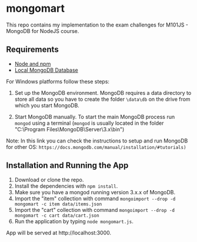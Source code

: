 # mongomart
This repo contains my implementation to the exam challenges for M101JS - MongoDB for NodeJS course.

## Requirements
- [Node and npm](https://nodejs.org)
- [Local MongoDB Database](https://www.mongodb.com/download-center#community)

For Windows platforms follow these steps:

1) Set up the MongoDB environment. MongoDB requires a data directory to store all data so you have to create the folder `\data\db` on the drive from which you start MongoDB.

2) Start MongoDB manually. To start the main MongoDB process run `mongod` using a terminal (`mongod` is usually located in the folder "C:\Program Files\MongoDB\Server\3.x\bin")

Note: In this link you can check the instructions to setup and run MongoDB for other OS: `https://docs.mongodb.com/manual/installation/#tutorials)`


## Installation and Running the App
1.  Download or clone the repo.
2.  Install the dependencies with `npm install`.
3.  Make sure you have a mongod running version 3.x.x of MongoDB.
4.	Import the "item" collection with command `mongoimport --drop -d mongomart -c item data/items.json`
5.	Import the "cart" collection with command `mongoimport --drop -d mongomart -c cart data/cart.json`
6.	Run the application by typing `node mongomart.js`.

App will be served at http://localhost:3000.